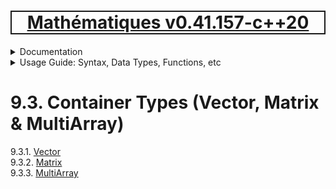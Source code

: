 [<h1 style='border: 2px solid; text-align: center'>Mathématiques v0.41.157-c++20</h1>](../../../README.md)

<details>

<summary>Documentation</summary>

# [Documentation](../../README.md)<br>
Chapter 1. [License](../../license/README.md)<br>
Chapter 2. [About](../../about/README.md)<br>
Chapter 3. [Objectives](../../objectives/README.md)<br>
Chapter 4. [Status & Release Notes](../../status-release/README.md)<br>
Chapter 5. [Upcoming Development](../../development-schedule/README.md)<br>
Chapter 6. [Introduction with Examples](../../intro/README.md)<br>
Chapter 7. [Installation](../../installation/README.md)<br>
Chapter 8. [Your First Mathématiques Project](../../first-project/README.md)<br>
Chapter 9. _Usage Guide: Syntax, Data Types, Functions, etc_ <br>
Chapter 10. [Benchmarks](../../benchmarks/README.md)<br>
Chapter 11. [Tests](../../test/README.md)<br>
Chapter 12. [Developer Guide: Modifying and Extending Mathématiques](../../developer-guide/README.md)<br>


</details>



<details>

<summary>Usage Guide: Syntax, Data Types, Functions, etc</summary>

# [9. Usage Guide: Syntax, Data Types, Functions, etc](../README.md)<br>
9.1. [Usage Guide Notation](../notation/README.md)<br>
9.2. [Scalar Types (Real, Imaginary, Complex & Quaternion)](../numbers/README.md)<br>
9.3. _Container Types (Vector, Matrix & MultiArray)_ <br>
9.4. [Operators](../operators/README.md)<br>
9.5. [Functions](../functions/README.md)<br>
9.6. [Linear Algebra](../linear-algebra/README.md)<br>
9.7. [Indexing, Masks, and Sorting](../indexing-sorting/README.md)<br>
9.8. [Ranges and Grids](../ranges-grids/README.md)<br>
9.9. [Calculus](../calculus/README.md)<br>
9.10. [Vector Calculus](../vector-calculus/README.md)<br>
9.11. [MultiArray Calculus](../tensor-calculus/README.md)<br>
9.12. [Display of Results](../display/README.md)<br>
9.13. [FILE I/O](../file-io/README.md)<br>
9.14. [Debug Modes](../debug/README.md)<br>


</details>



# 9.3. Container Types (Vector, Matrix & MultiArray)

9.3.1. [Vector](vector/README.md)<br>
9.3.2. [Matrix](matrix/README.md)<br>
9.3.3. [MultiArray](multi-array/README.md)<br>
